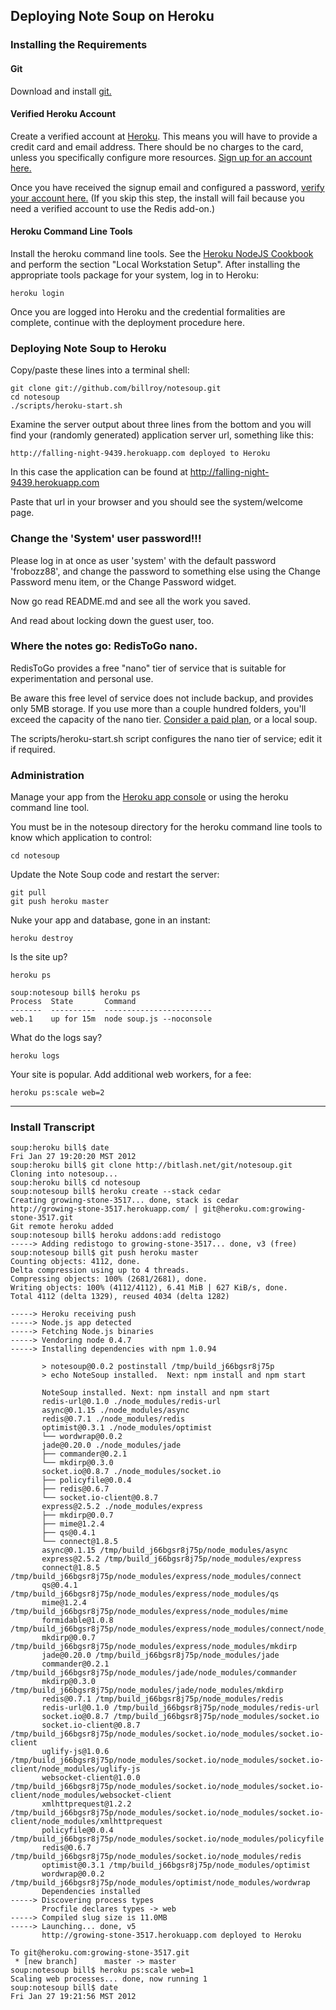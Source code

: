 ## Deploying Note Soup on Heroku

### Installing the Requirements

#### Git

Download and install [git.](http://git-scm.com)

#### Verified Heroku Account

Create a verified account at [Heroku](http://www.heroku.com/).  This means you will have to provide a credit card and email address.  There should be no charges to the card, unless you specifically configure more resources.  [Sign up for an account here.](https://api.heroku.com/signup)

Once you have received the signup email and configured a password, [verify your account here.](http://www.heroku.com/verify)  (If you skip this step, the install will fail because you need a verified account to use the Redis add-on.)

#### Heroku Command Line Tools

Install the heroku command line tools.  See the [Heroku NodeJS Cookbook](http://devcenter.heroku.com/articles/node-js) and perform the section "Local Workstation Setup".  After installing the appropriate tools package for your system, log in to Heroku:

	heroku login

Once you are logged into Heroku and the credential formalities are complete, continue with the deployment procedure here.

### Deploying Note Soup to Heroku

Copy/paste these lines into a terminal shell:

	git clone git://github.com/billroy/notesoup.git
	cd notesoup
	./scripts/heroku-start.sh 

Examine the server output about three lines from the bottom and you will find your (randomly generated) application server url, something like this:

	http://falling-night-9439.herokuapp.com deployed to Heroku

In this case the application can be found at http://falling-night-9439.herokuapp.com

Paste that url in your browser and you should see the system/welcome page.

### Change the 'System' user password!!!

Please log in at once as user 'system' with the default password 'frobozz88', 
and change the password to something else using the Change Password menu item, 
or the Change Password widget.

Now go read README.md and see all the work you saved.

And read about locking down the guest user, too.

### Where the notes go: RedisToGo nano.

RedisToGo provides a free "nano" tier of service that is suitable for experimentation and personal use.

Be aware this free level of service does not include backup, and provides only 5MB storage.  If you use more than a couple hundred folders, you'll exceed the capacity of the nano tier.  [Consider a paid plan](http://addons.heroku.com/redistogo), or a local soup.

The scripts/heroku-start.sh script configures the nano tier of service; edit it if required.

### Administration

Manage your app from the [Heroku app console](https://api.heroku.com/myapps) or using the heroku command line tool.

You must be in the notesoup directory for the heroku command line tools to know which application to control:

	cd notesoup
	
Update the Note Soup code and restart the server:

	git pull
	git push heroku master

Nuke your app and database, gone in an instant:

	heroku destroy
	
Is the site up?

	heroku ps
	
	soup:notesoup bill$ heroku ps
	Process  State       Command                   
	-------  ----------  ------------------------  
	web.1    up for 15m  node soup.js --noconsole  

What do the logs say?

	heroku logs

Your site is popular.  Add additional web workers, for a fee:

	heroku ps:scale web=2

***

### Install Transcript

	soup:heroku bill$ date
	Fri Jan 27 19:20:20 MST 2012
	soup:heroku bill$ git clone http://bitlash.net/git/notesoup.git
	Cloning into notesoup...
	soup:heroku bill$ cd notesoup
	soup:notesoup bill$ heroku create --stack cedar
	Creating growing-stone-3517... done, stack is cedar
	http://growing-stone-3517.herokuapp.com/ | git@heroku.com:growing-stone-3517.git
	Git remote heroku added
	soup:notesoup bill$ heroku addons:add redistogo
	-----> Adding redistogo to growing-stone-3517... done, v3 (free)
	soup:notesoup bill$ git push heroku master
	Counting objects: 4112, done.
	Delta compression using up to 4 threads.
	Compressing objects: 100% (2681/2681), done.
	Writing objects: 100% (4112/4112), 6.41 MiB | 627 KiB/s, done.
	Total 4112 (delta 1329), reused 4034 (delta 1282)
	
	-----> Heroku receiving push
	-----> Node.js app detected
	-----> Fetching Node.js binaries
	-----> Vendoring node 0.4.7
	-----> Installing dependencies with npm 1.0.94
		   
		   > notesoup@0.0.2 postinstall /tmp/build_j66bgsr8j75p
		   > echo NoteSoup installed.  Next: npm install and npm start
		   
		   NoteSoup installed. Next: npm install and npm start
		   redis-url@0.1.0 ./node_modules/redis-url 
		   async@0.1.15 ./node_modules/async 
		   redis@0.7.1 ./node_modules/redis 
		   optimist@0.3.1 ./node_modules/optimist 
		   └── wordwrap@0.0.2
		   jade@0.20.0 ./node_modules/jade 
		   ├── commander@0.2.1
		   └── mkdirp@0.3.0
		   socket.io@0.8.7 ./node_modules/socket.io 
		   ├── policyfile@0.0.4
		   ├── redis@0.6.7
		   └── socket.io-client@0.8.7
		   express@2.5.2 ./node_modules/express 
		   ├── mkdirp@0.0.7
		   ├── mime@1.2.4
		   ├── qs@0.4.1
		   └── connect@1.8.5
		   async@0.1.15 /tmp/build_j66bgsr8j75p/node_modules/async
		   express@2.5.2 /tmp/build_j66bgsr8j75p/node_modules/express
		   connect@1.8.5 /tmp/build_j66bgsr8j75p/node_modules/express/node_modules/connect
		   qs@0.4.1 /tmp/build_j66bgsr8j75p/node_modules/express/node_modules/qs
		   mime@1.2.4 /tmp/build_j66bgsr8j75p/node_modules/express/node_modules/mime
		   formidable@1.0.8 /tmp/build_j66bgsr8j75p/node_modules/express/node_modules/connect/node_modules/formidable
		   mkdirp@0.0.7 /tmp/build_j66bgsr8j75p/node_modules/express/node_modules/mkdirp
		   jade@0.20.0 /tmp/build_j66bgsr8j75p/node_modules/jade
		   commander@0.2.1 /tmp/build_j66bgsr8j75p/node_modules/jade/node_modules/commander
		   mkdirp@0.3.0 /tmp/build_j66bgsr8j75p/node_modules/jade/node_modules/mkdirp
		   redis@0.7.1 /tmp/build_j66bgsr8j75p/node_modules/redis
		   redis-url@0.1.0 /tmp/build_j66bgsr8j75p/node_modules/redis-url
		   socket.io@0.8.7 /tmp/build_j66bgsr8j75p/node_modules/socket.io
		   socket.io-client@0.8.7 /tmp/build_j66bgsr8j75p/node_modules/socket.io/node_modules/socket.io-client
		   uglify-js@1.0.6 /tmp/build_j66bgsr8j75p/node_modules/socket.io/node_modules/socket.io-client/node_modules/uglify-js
		   websocket-client@1.0.0 /tmp/build_j66bgsr8j75p/node_modules/socket.io/node_modules/socket.io-client/node_modules/websocket-client
		   xmlhttprequest@1.2.2 /tmp/build_j66bgsr8j75p/node_modules/socket.io/node_modules/socket.io-client/node_modules/xmlhttprequest
		   policyfile@0.0.4 /tmp/build_j66bgsr8j75p/node_modules/socket.io/node_modules/policyfile
		   redis@0.6.7 /tmp/build_j66bgsr8j75p/node_modules/socket.io/node_modules/redis
		   optimist@0.3.1 /tmp/build_j66bgsr8j75p/node_modules/optimist
		   wordwrap@0.0.2 /tmp/build_j66bgsr8j75p/node_modules/optimist/node_modules/wordwrap
		   Dependencies installed
	-----> Discovering process types
		   Procfile declares types -> web
	-----> Compiled slug size is 11.0MB
	-----> Launching... done, v5
		   http://growing-stone-3517.herokuapp.com deployed to Heroku
	
	To git@heroku.com:growing-stone-3517.git
	 * [new branch]      master -> master
	soup:notesoup bill$ heroku ps:scale web=1
	Scaling web processes... done, now running 1
	soup:notesoup bill$ date
	Fri Jan 27 19:21:56 MST 2012
